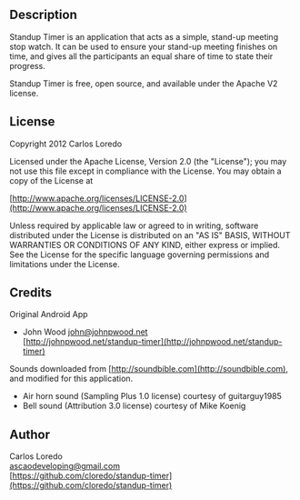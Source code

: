 ## Description
Standup Timer is an application
that acts as a simple, stand-up meeting stop watch.  It can be used to
ensure your stand-up meeting finishes on time, and gives all the
participants an equal share of time to state their progress.

Standup Timer is free, open source, and available under the Apache V2 license.

## License
Copyright 2012 Carlos Loredo

Licensed under the Apache License, Version 2.0 (the "License");
you may not use this file except in compliance with the License.
You may obtain a copy of the License at

  [http://www.apache.org/licenses/LICENSE-2.0](http://www.apache.org/licenses/LICENSE-2.0)

Unless required by applicable law or agreed to in writing, software
distributed under the License is distributed on an "AS IS" BASIS,
WITHOUT WARRANTIES OR CONDITIONS OF ANY KIND, either express or implied.
See the License for the specific language governing permissions and
limitations under the License.

## Credits
Original Android App
- John Wood
[john@johnpwood.net](mailto:john@johnpwood.net)  
[http://johnpwood.net/standup-timer](http://johnpwood.net/standup-timer)   

Sounds downloaded from [http://soundbible.com](http://soundbible.com), and modified for this application.   
- Air horn sound (Sampling Plus 1.0 license) courtesy of guitarguy1985   
- Bell sound (Attribution 3.0 license) courtesy of Mike Koenig

## Author
Carlos Loredo  
[ascaodeveloping@gmail.com](mailto:ascaodeveloping@gmail.com)  
[https://github.com/cloredo/standup-timer](https://github.com/cloredo/standup-timer)   

